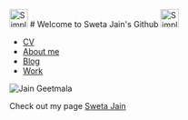 <img src="https://simpleicons.org/icons/android.svg" alt="Simple Icons" width=32 height=32 > # Welcome to Sweta Jain's Github <img src="https://simpleicons.org/icons/android.svg" alt="Simple Icons" width=32 height=32 >




- [CV](https://swetathebest.github.io/cv/)
- [About me](https://swetathebest.github.io/about/)
- [Blog](https://swetathebest.github.io/blog/)
- [Work](https://swetathebest.github.io/works/)

![Jain Geetmala](https://play-lh.googleusercontent.com/9Yu-TJ6Mceq871DLhBsSaejvln-jMC5pol-PqTbC1ZokgAsdPJ6SuXkqxLPJjMFYgGc=s180-rw)

Check out my page  [Sweta Jain](https://swetathebest.github.io/) 
